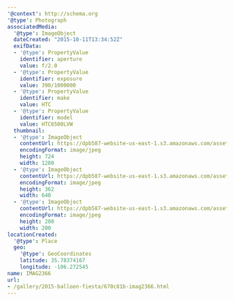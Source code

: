 ```yaml
---
'@context': http://schema.org
'@type': Photograph
associatedMedia:
  '@type': ImageObject
  dateCreated: "2015-10-11T13:34:52Z"
  exifData:
  - '@type': PropertyValue
    identifier: aperture
    value: f/2.0
  - '@type': PropertyValue
    identifier: exposure
    value: 390/1000000
  - '@type': PropertyValue
    identifier: make
    value: HTC
  - '@type': PropertyValue
    identifier: model
    value: HTC6500LVW
  thumbnail:
  - '@type': ImageObject
    contentUrl: https://dpb587-website-us-east-1.s3.amazonaws.com/asset/gallery/2015-balloon-fiesta/670c81b-imag2366~1280.jpg
    encodingFormat: image/jpeg
    height: 724
    width: 1280
  - '@type': ImageObject
    contentUrl: https://dpb587-website-us-east-1.s3.amazonaws.com/asset/gallery/2015-balloon-fiesta/670c81b-imag2366~640w.jpg
    encodingFormat: image/jpeg
    height: 362
    width: 640
  - '@type': ImageObject
    contentUrl: https://dpb587-website-us-east-1.s3.amazonaws.com/asset/gallery/2015-balloon-fiesta/670c81b-imag2366~200x200.jpg
    encodingFormat: image/jpeg
    height: 200
    width: 200
locationCreated:
  '@type': Place
  geo:
    '@type': GeoCoordinates
    latitude: 35.78374167
    longitude: -106.272545
name: IMAG2366
url:
- /gallery/2015-balloon-fiesta/670c81b-imag2366.html
---
```

